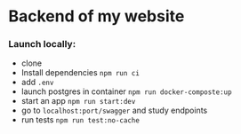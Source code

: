 # Backend of my website
### Launch locally:
- clone
- Install dependencies `npm run ci`
- add `.env`
- launch postgres in container `npm run docker-composte:up`
- start an app `npm run start:dev`
- go to `localhost:port/swagger` and study endpoints
- run tests `npm run test:no-cache`
